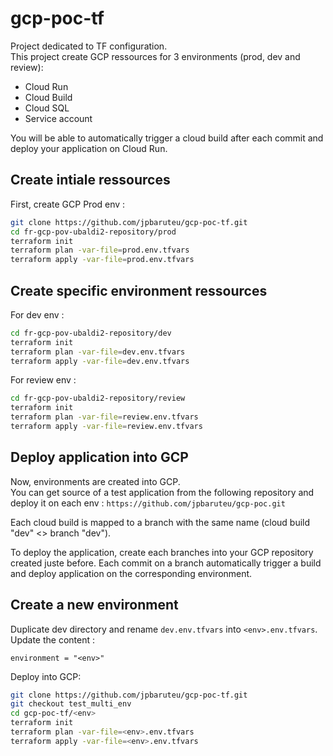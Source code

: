 # gcp-poc-tf

Project dedicated to TF configuration.  
This project create GCP ressources for 3 environments (prod, dev and review):
- Cloud Run
- Cloud Build
- Cloud SQL
- Service account

You will be able to automatically trigger a cloud build after each commit and deploy your application on Cloud Run.

## Create intiale ressources

First, create GCP Prod env :

```bash
git clone https://github.com/jpbaruteu/gcp-poc-tf.git
cd fr-gcp-pov-ubaldi2-repository/prod
terraform init
terraform plan -var-file=prod.env.tfvars
terraform apply -var-file=prod.env.tfvars
```

## Create specific environment ressources

For dev env :

```bash
cd fr-gcp-pov-ubaldi2-repository/dev
terraform init
terraform plan -var-file=dev.env.tfvars
terraform apply -var-file=dev.env.tfvars
```

For review env :

```bash
cd fr-gcp-pov-ubaldi2-repository/review
terraform init
terraform plan -var-file=review.env.tfvars
terraform apply -var-file=review.env.tfvars
```

## Deploy application into GCP

Now, environments are created into GCP.  
You can get source of a test application from the following repository and deploy it on each env : `https://github.com/jpbaruteu/gcp-poc.git`

Each cloud build is mapped to a branch with the same name (cloud build "dev" <> branch "dev").

To deploy the application, create each branches into your GCP repository created juste before. Each commit on a branch automatically trigger a build and deploy application on the corresponding environment.

## Create a new environment

Duplicate dev directory and rename `dev.env.tfvars` into `<env>.env.tfvars`. Update the content :

```
environment = "<env>"
```

Deploy <env> into GCP:

```bash
git clone https://github.com/jpbaruteu/gcp-poc-tf.git
git checkout test_multi_env
cd gcp-poc-tf/<env>
terraform init
terraform plan -var-file=<env>.env.tfvars
terraform apply -var-file=<env>.env.tfvars
```
